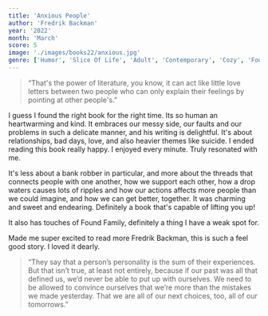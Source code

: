 ```yaml
---
title: 'Anxious People'
author: 'Fredrik Backman'
year: '2022'
month: 'March'
score: 5
image: './images/books22/anxious.jpg'
genre: ['Humor', 'Slice Of Life', 'Adult', 'Contemporary', 'Cozy', 'Found Family']
---
```


> “That's the power of literature, you know, it can act like little love letters between two people who can only explain their feelings by pointing at other people's.”

I guess I found the right book for the right time. Its so human an heartwarming and kind. It embraces our messy side, our faults and our problems in such a delicate manner, and his writing is delightful. It's about relationships, bad days, love, and also heavier themes like suicide. I ended reading this book really happy. I enjoyed every minute. Truly resonated with me.

It's less about a bank robber in particular, and more about the threads that connects people with one another, how we support each other, how a drop waters causes lots of ripples and how our actions affects more people than we could imagine, and how we can get better, together. It was charming and sweet and endearing. Definitely a book that's capable of lifting you up!

It also has touches of Found Family, definitely a thing I have a weak spot for.

Made me super excited to read more Fredrik Backman, this is such a feel good story. I loved it dearly.

> “They say that a person’s personality is the sum of their experiences. But that isn’t true, at least not entirely, because if our past was all that defined us, we’d never be able to put up with ourselves. We need to be allowed to convince ourselves that we’re more than the mistakes we made yesterday. That we are all of our next choices, too, all of our tomorrows.”

